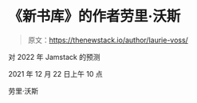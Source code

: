 # 《新书库》的作者劳里·沃斯

> 原文：<https://thenewstack.io/author/laurie-voss/>

对 2022 年 Jamstack 的预测

2021 年 12 月 22 日上午 10 点

劳里·沃斯